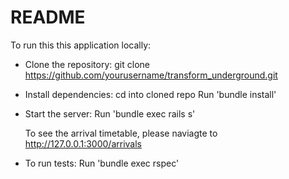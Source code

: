 # README

To run this this application locally:

- Clone the repository: git clone https://github.com/yourusername/transform_underground.git

- Install dependencies:
  cd into cloned repo
  Run 'bundle install'

- Start the server:
  Run 'bundle exec rails s'

  To see the arrival timetable, please naviagte to  http://127.0.0.1:3000/arrivals

- To run tests:
  Run 'bundle exec rspec'

